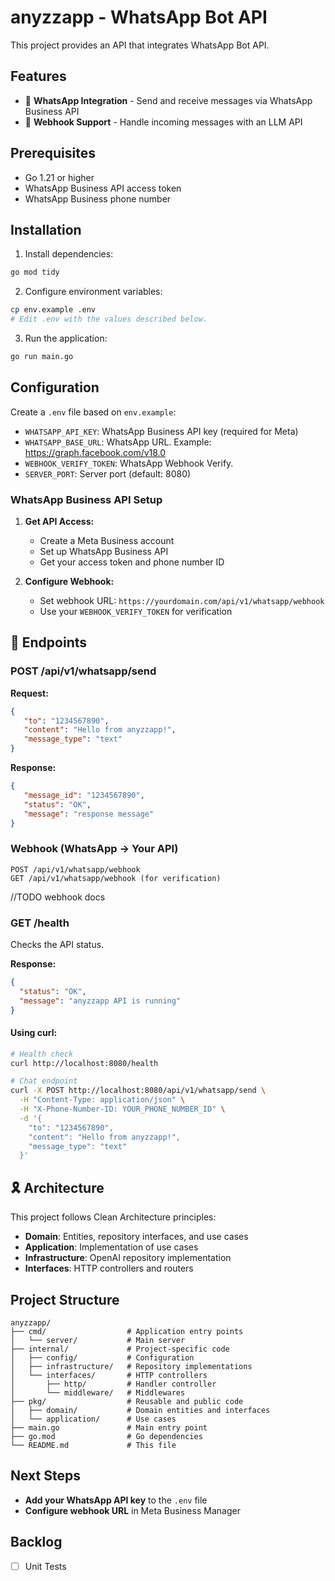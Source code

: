 # anyzzapp - WhatsApp Bot API

This project provides an API that integrates WhatsApp Bot API.

## Features

- 📱 **WhatsApp Integration** - Send and receive messages via WhatsApp Business API
- 🔄 **Webhook Support** - Handle incoming messages with an LLM API

## Prerequisites

- Go 1.21 or higher
- WhatsApp Business API access token
- WhatsApp Business phone number

## Installation

1. Install dependencies:

```bash
go mod tidy
```

2. Configure environment variables:

```bash
cp env.example .env
# Edit .env with the values described below.
```

3. Run the application:

```bash
go run main.go
```

## Configuration

Create a `.env` file based on `env.example`:

- `WHATSAPP_API_KEY`: WhatsApp Business API key (required for Meta)
- `WHATSAPP_BASE_URL`: WhatsApp URL. Example: https://graph.facebook.com/v18.0
- `WEBHOOK_VERIFY_TOKEN`: WhatsApp Webhook Verify. 
- `SERVER_PORT`: Server port (default: 8080)

### WhatsApp Business API Setup

1. **Get API Access:**
    - Create a Meta Business account
    - Set up WhatsApp Business API
    - Get your access token and phone number ID

2. **Configure Webhook:**
    - Set webhook URL: `https://yourdomain.com/api/v1/whatsapp/webhook`
    - Use your `WEBHOOK_VERIFY_TOKEN` for verification

## 📡 Endpoints

### POST /api/v1/whatsapp/send

**Request:**

```json
{
   "to": "1234567890", 
   "content": "Hello from anyzzapp!", 
   "message_type": "text"
}
```

**Response:**

```json
{
   "message_id": "1234567890", 
   "status": "OK",
   "message": "response message"
}
```

### Webhook (WhatsApp → Your API)

```
POST /api/v1/whatsapp/webhook
GET /api/v1/whatsapp/webhook (for verification)
```

//TODO webhook docs

### GET /health

Checks the API status.

**Response:**

```json
{
  "status": "OK",
  "message": "anyzzapp API is running"
}
```

#### Using curl:

```bash
# Health check
curl http://localhost:8080/health

# Chat endpoint
curl -X POST http://localhost:8080/api/v1/whatsapp/send \
  -H "Content-Type: application/json" \
  -H "X-Phone-Number-ID: YOUR_PHONE_NUMBER_ID" \
  -d '{
    "to": "1234567890",
    "content": "Hello from anyzzapp!",
    "message_type": "text"
  }'
```

## 🎗️ Architecture

This project follows Clean Architecture principles:

- **Domain**: Entities, repository interfaces, and use cases
- **Application**: Implementation of use cases
- **Infrastructure**: OpenAI repository implementation
- **Interfaces**: HTTP controllers and routers

## Project Structure

```
anyzzapp/
├── cmd/                  # Application entry points
│   └── server/           # Main server
├── internal/             # Project-specific code
│   ├── config/           # Configuration
│   ├── infrastructure/   # Repository implementations
│   └── interfaces/       # HTTP controllers
│       ├── http/         # Handler controller
│       └── middleware/   # Middlewares
├── pkg/                  # Reusable and public code
│   ├── domain/           # Domain entities and interfaces
│   └── application/      # Use cases
├── main.go               # Main entry point
├── go.mod                # Go dependencies
└── README.md             # This file
```

## Next Steps

- **Add your WhatsApp API key** to the `.env` file
- **Configure webhook URL** in Meta Business Manager

## Backlog

- [ ] Unit Tests 
